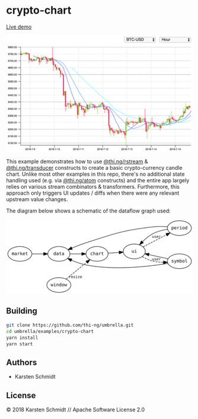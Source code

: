 # crypto-chart

[Live demo](https://s3.amazonaws.com/demo.thi.ng/umbrella/crypto-chart/index.html)

![chart](../../assets/crypto-chart.png)

This example demonstrates how to use
[@thi.ng/rstream](https://github.com/thi-ng/umbrella/tree/master/packages/rstream)
&
[@thi.ng/transducer](https://github.com/thi-ng/umbrella/tree/master/packages/transducer)
constructs to create a basic crypto-currency candle chart. Unlike most
other examples in this repo, there's no additional state handling used
(e.g. via
[@thi.ng/atom](https://github.com/thi-ng/umbrella/tree/master/packages/atom)
constructs) and the entire app largely relies on various stream
combinators & transformers. Furthermore, this approach only triggers UI
updates / diffs when there were any relevant upstream value changes.

The diagram below shows a schematic of the dataflow graph used:

![dataflow](../../assets/crypto-dflow.svg)

## Building

```bash
git clone https://github.com/thi-ng/umbrella.git
cd umbrella/examples/crypto-chart
yarn install
yarn start
```

## Authors

- Karsten Schmidt

## License

&copy; 2018 Karsten Schmidt // Apache Software License 2.0
